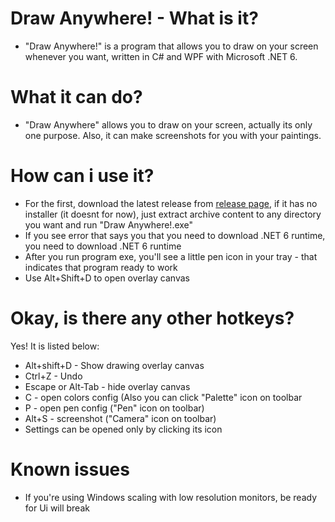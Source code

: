 # Draw Anywhere! - What is it?
- "Draw Anywhere!" is a program that allows you to draw on your screen whenever you want, written in C# and WPF with Microsoft .NET 6.

# What it can do?
- "Draw Anywhere" allows you to draw on your screen, actually its only one purpose. Also, it can make screenshots for you with your paintings.

# How can i use it?
- For the first, download the latest release from [release page](https://github.com/Unchpokable/Draw-Anywhere/releases), if it has no installer (it doesnt for now), just extract archive content to any directory you want and run "Draw Anywhere!.exe"
- If you see error that says you that you need to download .NET 6 runtime, you need to download .NET 6 runtime
- After you run program exe, you'll see a little pen icon in your tray - that indicates that program ready to work
- Use Alt+Shift+D to open overlay canvas

# Okay, is there any other hotkeys?
Yes! It is listed below:
- Alt+shift+D - Show drawing overlay canvas
- Ctrl+Z - Undo
- Escape or Alt-Tab - hide overlay canvas
- C - open colors config (Also you can click "Palette" icon on toolbar
- P - open pen config ("Pen" icon on toolbar)
- Alt+S - screenshot ("Camera" icon on toolbar)
- Settings can be opened only by clicking its icon

# Known issues
- If you're using Windows scaling with low resolution monitors, be ready for Ui will break
